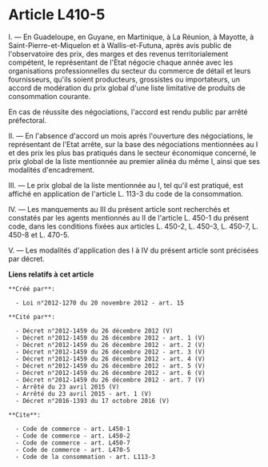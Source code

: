 # Article L410-5

I. ― En Guadeloupe, en Guyane, en Martinique, à La Réunion, à Mayotte, à Saint-Pierre-et-Miquelon et à Wallis-et-Futuna,
après avis public de l'observatoire des prix, des marges et des revenus territorialement compétent, le représentant de l'Etat
négocie chaque année avec les organisations professionnelles du secteur du commerce de détail et leurs fournisseurs, qu'ils
soient producteurs, grossistes ou importateurs, un accord de modération du prix global d'une liste limitative de produits de
consommation courante. 

En cas de réussite des négociations, l'accord est rendu public par arrêté préfectoral. 

II. ― En l'absence d'accord un mois après l'ouverture des négociations, le représentant de l'Etat arrête, sur la base des
négociations mentionnées au I et des prix les plus bas pratiqués dans le secteur économique concerné, le prix global de la
liste mentionnée au premier alinéa du même I, ainsi que ses modalités d'encadrement. 

III. ― Le prix global de la liste mentionnée au I, tel qu'il est pratiqué, est affiché en application de l'article L. 113-3
du code de la consommation. 

IV. ― Les manquements au III du présent article sont recherchés et constatés par les agents mentionnés au II de l'article L.
450-1 du présent code, dans les conditions fixées aux articles L. 450-2, L. 450-3, L. 450-7, L. 450-8 et L. 470-5. 

V. ― Les modalités d'application des I à IV du présent article sont précisées par décret.

**Liens relatifs à cet article**

	**Créé par**:

	  - Loi n°2012-1270 du 20 novembre 2012 - art. 15

	**Cité par**:

	  - Décret n°2012-1459 du 26 décembre 2012 (V)
	  - Décret n°2012-1459 du 26 décembre 2012 - art. 1 (V)
	  - Décret n°2012-1459 du 26 décembre 2012 - art. 2 (V)
	  - Décret n°2012-1459 du 26 décembre 2012 - art. 3 (V)
	  - Décret n°2012-1459 du 26 décembre 2012 - art. 4 (V)
	  - Décret n°2012-1459 du 26 décembre 2012 - art. 5 (V)
	  - Décret n°2012-1459 du 26 décembre 2012 - art. 6 (V)
	  - Décret n°2012-1459 du 26 décembre 2012 - art. 7 (V)
	  - Arrêté du 23 avril 2015 (V)
	  - Arrêté du 23 avril 2015 - art. 1 (V)
	  - Décret n°2016-1393 du 17 octobre 2016 (V)

	**Cite**:

	  - Code de commerce - art. L450-1
	  - Code de commerce - art. L450-2
	  - Code de commerce - art. L450-7
	  - Code de commerce - art. L470-5
	  - Code de la consommation - art. L113-3
